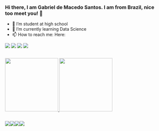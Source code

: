 ### Hi there, I am Gabriel de Macedo Santos. I am from Brazil, nice too meet you! 👋


- 🔭 I’m student at high school
- 🌱 I’m currently learning Data Science
- 📫 How to reach me: Here:

[<img src="https://img.shields.io/badge/twitter-%231DA1F2.svg?&style=for-the-badge&logo=twitter&logoColor=dark" />](https://twitter.com/GabrieldeMace12)   [<img src="https://img.shields.io/badge/linkedin-%230077B5.svg?&style=for-the-badge&logo=linkedin&logoColor=dark" />](https://www.linkedin.com/in/gabriel-demacedosantos/) [<img src = "https://img.shields.io/badge/instagram-%23E4405F.svg?&style=for-the-badge&logo=instagram&logoColor=dark">](https://www.instagram.com/gabriel_demacedo/) [<img src = "https://img.shields.io/badge/facebook-%231877F2.svg?&style=for-the-badge&logo=facebook&logoColor=dark">](https://www.facebook.com/gabriel.macedosantos/)

##
<a href="https://github.com/Macedo3">
  <img height="175em" src="https://github-readme-stats.vercel.app/api?username=Macedo3&show_icons=true&theme=dark&include_all_commits=false&count_private=false"/>
  <img height="175em" src="https://github-readme-stats.vercel.app/api/top-langs/?username=Macedo3&layout=compact&langs_count=7&theme=dark"/>


##
<img src="https://img.shields.io/badge/Python-FFD43B?style=for-the-badge&logo=python&logoColor=darkgreen" /><img src="https://img.shields.io/badge/HTML5-E34F26?style=for-the-badge&logo=html5&logoColor=white" /><img src="https://img.shields.io/badge/CSS3-1572B6?style=for-the-badge&logo=css3&logoColor=white" /><img src="https://img.shields.io/badge/JavaScript-F7DF1E?style=for-the-badge&logo=javascript&logoColor=black" />

